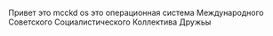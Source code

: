Привет это mcckd os это операционная система Международного Советского Социалистического Коллектива Дружьы
